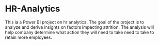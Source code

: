 # HR-Analytics
This ia a Power BI project on hr analytics. The goal of the project is to analyze and derive insights on factors impacting attrition. The analysis will help company determine what action they will need to take  need to take to retain more employees.
